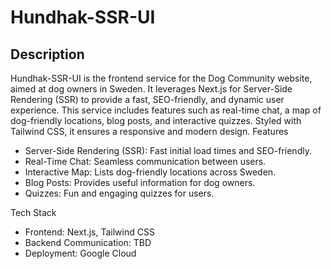 # Hundhak-SSR-UI

## Description

Hundhak-SSR-UI is the frontend service for the Dog Community website, aimed at dog owners in Sweden. It leverages Next.js for Server-Side Rendering (SSR) to provide a fast, SEO-friendly, and dynamic user experience. This service includes features such as real-time chat, a map of dog-friendly locations, blog posts, and interactive quizzes. Styled with Tailwind CSS, it ensures a responsive and modern design.
Features

   - Server-Side Rendering (SSR): Fast initial load times and SEO-friendly.
   - Real-Time Chat: Seamless communication between users.
  -  Interactive Map: Lists dog-friendly locations across Sweden.
  -  Blog Posts: Provides useful information for dog owners.
  -  Quizzes: Fun and engaging quizzes for users.

Tech Stack

  -  Frontend: Next.js, Tailwind CSS
  -  Backend Communication: TBD
  -  Deployment: Google Cloud
